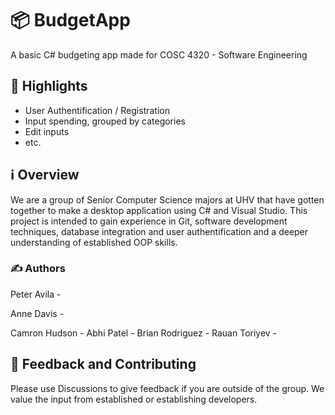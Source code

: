# 📦 BudgetApp

A basic C# budgeting app made for COSC 4320 - Software Engineering


## 🌟 Highlights

- User Authentification / Registration
- Input spending, grouped by categories
- Edit inputs
- etc.


## ℹ️ Overview

We are a group of Senior Computer Science majors at UHV that have gotten together to make a desktop application using C# and 
Visual Studio. This project is intended to gain experience in Git, software development techniques, database integration and 
user authentification and a deeper understanding of established OOP skills. 


### ✍️ Authors

Peter Avila -

Anne Davis - 

Camron Hudson -
Abhi Patel -
Brian Rodriguez -
Rauan Toriyev -


## 💭 Feedback and Contributing

Please use Discussions to give feedback if you are outside of the group. We value the input from established or establishing developers. 
